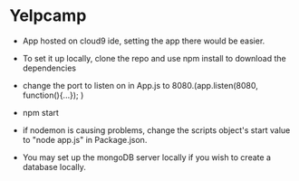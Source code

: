 # Yelpcamp
- App hosted on cloud9 ide, setting the app there would be easier.
- To set it up locally, clone the repo and use npm install to download the dependencies
- change the port to listen on in App.js to 8080.(app.listen(8080, function(){...}); )
- npm start

- if nodemon is causing problems, change the scripts object's start value to "node app.js" in Package.json.
- You may set up the mongoDB server locally if you wish to create a database locally.
